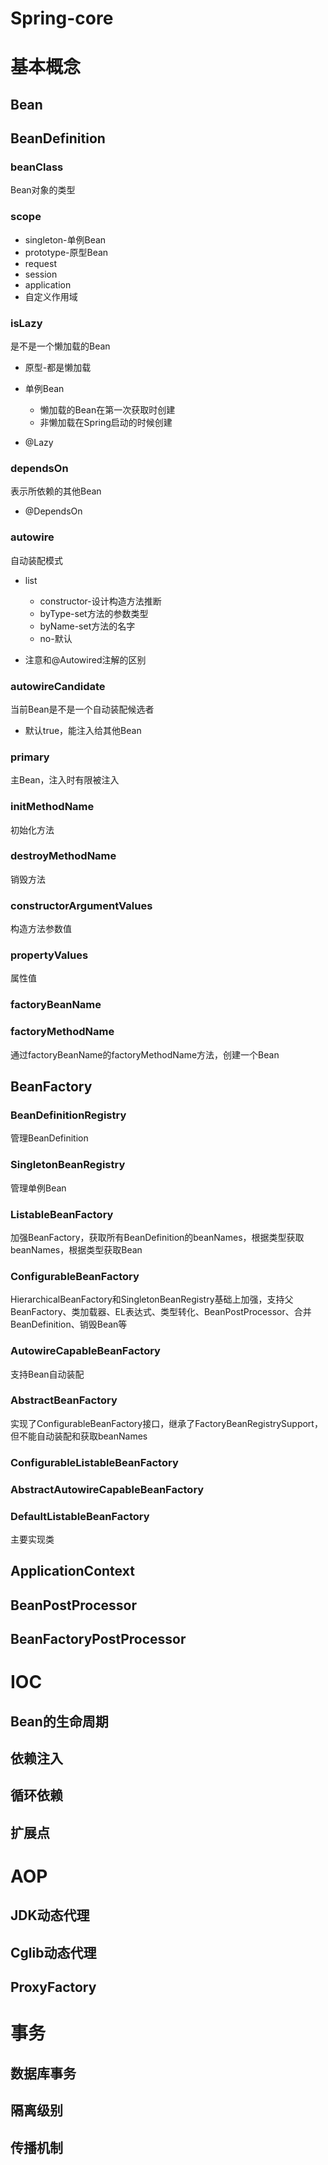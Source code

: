 # Spring-core

# 基本概念

## Bean

## BeanDefinition

### beanClass

Bean对象的类型

### scope

- singleton-单例Bean
- prototype-原型Bean
- request
- session
- application
- 自定义作用域

### isLazy

是不是一个懒加载的Bean

- 原型-都是懒加载
- 单例Bean
  - 懒加载的Bean在第一次获取时创建
  - 非懒加载在Spring启动的时候创建

- @Lazy

### dependsOn

表示所依赖的其他Bean

- @DependsOn

### autowire

自动装配模式

- list
  - constructor-设计构造方法推断
  - byType-set方法的参数类型
  - byName-set方法的名字
  - no-默认

- 注意和@Autowired注解的区别

### autowireCandidate

当前Bean是不是一个自动装配候选者

- 默认true，能注入给其他Bean

### primary

主Bean，注入时有限被注入

### initMethodName

初始化方法

### destroyMethodName

销毁方法

### constructorArgumentValues

构造方法参数值

### propertyValues

属性值

### factoryBeanName

### factoryMethodName

通过factoryBeanName的factoryMethodName方法，创建一个Bean

## BeanFactory

### BeanDefinitionRegistry

管理BeanDefinition

### SingletonBeanRegistry

管理单例Bean

### ListableBeanFactory

加强BeanFactory，获取所有BeanDefinition的beanNames，根据类型获取beanNames，根据类型获取Bean

### ConfigurableBeanFactory

HierarchicalBeanFactory和SingletonBeanRegistry基础上加强，支持父BeanFactory、类加载器、EL表达式、类型转化、BeanPostProcessor、合并BeanDefinition、销毁Bean等

### AutowireCapableBeanFactory

支持Bean自动装配

### AbstractBeanFactory

实现了ConfigurableBeanFactory接口，继承了FactoryBeanRegistrySupport，但不能自动装配和获取beanNames

### ConfigurableListableBeanFactory

### AbstractAutowireCapableBeanFactory

### DefaultListableBeanFactory

主要实现类

## ApplicationContext

## BeanPostProcessor

## BeanFactoryPostProcessor

# IOC

## Bean的生命周期

## 依赖注入

## 循环依赖

## 扩展点

# AOP

## JDK动态代理

## Cglib动态代理

## ProxyFactory

# 事务

## 数据库事务

## 隔离级别

## 传播机制

